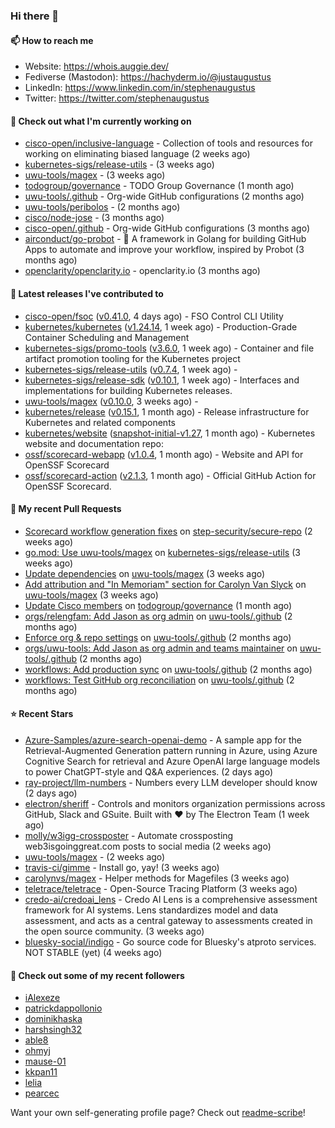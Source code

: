 ### Hi there 👋

#### 📫 How to reach me

- Website: https://whois.auggie.dev/
- Fediverse (Mastodon): https://hachyderm.io/@justaugustus
- LinkedIn: https://www.linkedin.com/in/stephenaugustus
- Twitter: https://twitter.com/stephenaugustus

#### 👷 Check out what I'm currently working on

- [cisco-open/inclusive-language](https://github.com/cisco-open/inclusive-language) - Collection of tools and resources for working on eliminating biased language (2 weeks ago)
- [kubernetes-sigs/release-utils](https://github.com/kubernetes-sigs/release-utils) -  (3 weeks ago)
- [uwu-tools/magex](https://github.com/uwu-tools/magex) -  (3 weeks ago)
- [todogroup/governance](https://github.com/todogroup/governance) - TODO Group Governance (1 month ago)
- [uwu-tools/.github](https://github.com/uwu-tools/.github) - Org-wide GitHub configurations (2 months ago)
- [uwu-tools/peribolos](https://github.com/uwu-tools/peribolos) -  (2 months ago)
- [cisco/node-jose](https://github.com/cisco/node-jose) -  (3 months ago)
- [cisco-open/.github](https://github.com/cisco-open/.github) - Org-wide GitHub configurations (3 months ago)
- [airconduct/go-probot](https://github.com/airconduct/go-probot) - 🤖 A framework in Golang for building GitHub Apps to automate and improve your workflow, inspired by Probot (3 months ago)
- [openclarity/openclarity.io](https://github.com/openclarity/openclarity.io) - openclarity.io (3 months ago)

#### 🔭 Latest releases I've contributed to

- [cisco-open/fsoc](https://github.com/cisco-open/fsoc) ([v0.41.0](https://github.com/cisco-open/fsoc/releases/tag/v0.41.0), 4 days ago) - FSO Control CLI Utility
- [kubernetes/kubernetes](https://github.com/kubernetes/kubernetes) ([v1.24.14](https://github.com/kubernetes/kubernetes/releases/tag/v1.24.14), 1 week ago) - Production-Grade Container Scheduling and Management
- [kubernetes-sigs/promo-tools](https://github.com/kubernetes-sigs/promo-tools) ([v3.6.0](https://github.com/kubernetes-sigs/promo-tools/releases/tag/v3.6.0), 1 week ago) - Container and file artifact promotion tooling for the Kubernetes project
- [kubernetes-sigs/release-utils](https://github.com/kubernetes-sigs/release-utils) ([v0.7.4](https://github.com/kubernetes-sigs/release-utils/releases/tag/v0.7.4), 1 week ago) - 
- [kubernetes-sigs/release-sdk](https://github.com/kubernetes-sigs/release-sdk) ([v0.10.1](https://github.com/kubernetes-sigs/release-sdk/releases/tag/v0.10.1), 1 week ago) - Interfaces and implementations for building Kubernetes releases.
- [uwu-tools/magex](https://github.com/uwu-tools/magex) ([v0.10.0](https://github.com/uwu-tools/magex/releases/tag/v0.10.0), 3 weeks ago) - 
- [kubernetes/release](https://github.com/kubernetes/release) ([v0.15.1](https://github.com/kubernetes/release/releases/tag/v0.15.1), 1 month ago) - Release infrastructure for Kubernetes and related components
- [kubernetes/website](https://github.com/kubernetes/website) ([snapshot-initial-v1.27](https://github.com/kubernetes/website/releases/tag/snapshot-initial-v1.27), 1 month ago) - Kubernetes website and documentation repo: 
- [ossf/scorecard-webapp](https://github.com/ossf/scorecard-webapp) ([v1.0.4](https://github.com/ossf/scorecard-webapp/releases/tag/v1.0.4), 1 month ago) - Website and API for OpenSSF Scorecard
- [ossf/scorecard-action](https://github.com/ossf/scorecard-action) ([v2.1.3](https://github.com/ossf/scorecard-action/releases/tag/v2.1.3), 1 month ago) - Official GitHub Action for OpenSSF Scorecard.

#### 🔨 My recent Pull Requests

- [Scorecard workflow generation fixes](https://github.com/step-security/secure-repo/pull/2110) on [step-security/secure-repo](https://github.com/step-security/secure-repo) (2 weeks ago)
- [go.mod: Use uwu-tools/magex](https://github.com/kubernetes-sigs/release-utils/pull/78) on [kubernetes-sigs/release-utils](https://github.com/kubernetes-sigs/release-utils) (3 weeks ago)
- [Update dependencies](https://github.com/uwu-tools/magex/pull/7) on [uwu-tools/magex](https://github.com/uwu-tools/magex) (3 weeks ago)
- [Add attribution and &#34;In Memoriam&#34; section for Carolyn Van Slyck](https://github.com/uwu-tools/magex/pull/1) on [uwu-tools/magex](https://github.com/uwu-tools/magex) (3 weeks ago)
- [Update Cisco members](https://github.com/todogroup/governance/pull/275) on [todogroup/governance](https://github.com/todogroup/governance) (1 month ago)
- [orgs/relengfam: Add Jason as org admin](https://github.com/uwu-tools/.github/pull/12) on [uwu-tools/.github](https://github.com/uwu-tools/.github) (2 months ago)
- [Enforce org &amp; repo settings](https://github.com/uwu-tools/.github/pull/11) on [uwu-tools/.github](https://github.com/uwu-tools/.github) (2 months ago)
- [orgs/uwu-tools: Add Jason as org admin and teams maintainer](https://github.com/uwu-tools/.github/pull/10) on [uwu-tools/.github](https://github.com/uwu-tools/.github) (2 months ago)
- [workflows: Add production sync](https://github.com/uwu-tools/.github/pull/9) on [uwu-tools/.github](https://github.com/uwu-tools/.github) (2 months ago)
- [workflows: Test GitHub org reconciliation](https://github.com/uwu-tools/.github/pull/7) on [uwu-tools/.github](https://github.com/uwu-tools/.github) (2 months ago)

#### ⭐ Recent Stars

- [Azure-Samples/azure-search-openai-demo](https://github.com/Azure-Samples/azure-search-openai-demo) - A sample app for the Retrieval-Augmented Generation pattern running in Azure, using Azure Cognitive Search for retrieval and Azure OpenAI large language models  to power ChatGPT-style and Q&amp;A experiences. (2 days ago)
- [ray-project/llm-numbers](https://github.com/ray-project/llm-numbers) - Numbers every LLM developer should know (2 days ago)
- [electron/sheriff](https://github.com/electron/sheriff) - Controls and monitors organization permissions across GitHub, Slack and GSuite. Built with ❤️ by The Electron Team (1 week ago)
- [molly/w3igg-crossposter](https://github.com/molly/w3igg-crossposter) - Automate crossposting web3isgoinggreat.com posts to social media (2 weeks ago)
- [uwu-tools/magex](https://github.com/uwu-tools/magex) -  (2 weeks ago)
- [travis-ci/gimme](https://github.com/travis-ci/gimme) - Install go, yay! (3 weeks ago)
- [carolynvs/magex](https://github.com/carolynvs/magex) - Helper methods for Magefiles (3 weeks ago)
- [teletrace/teletrace](https://github.com/teletrace/teletrace) - Open-Source Tracing Platform (3 weeks ago)
- [credo-ai/credoai_lens](https://github.com/credo-ai/credoai_lens) - Credo AI Lens is a comprehensive assessment framework for AI systems. Lens standardizes model and data assessment, and acts as a central gateway to assessments created in the open source community. (3 weeks ago)
- [bluesky-social/indigo](https://github.com/bluesky-social/indigo) - Go source code for Bluesky&#39;s atproto services. NOT STABLE (yet) (4 weeks ago)

#### 👯 Check out some of my recent followers

- [iAlexeze](https://github.com/iAlexeze)
- [patrickdappollonio](https://github.com/patrickdappollonio)
- [dominikhaska](https://github.com/dominikhaska)
- [harshsingh32](https://github.com/harshsingh32)
- [able8](https://github.com/able8)
- [ohmyj](https://github.com/ohmyj)
- [mause-01](https://github.com/mause-01)
- [kkpan11](https://github.com/kkpan11)
- [lelia](https://github.com/lelia)
- [pearcec](https://github.com/pearcec)

Want your own self-generating profile page? Check out [readme-scribe](https://github.com/muesli/readme-scribe)!
